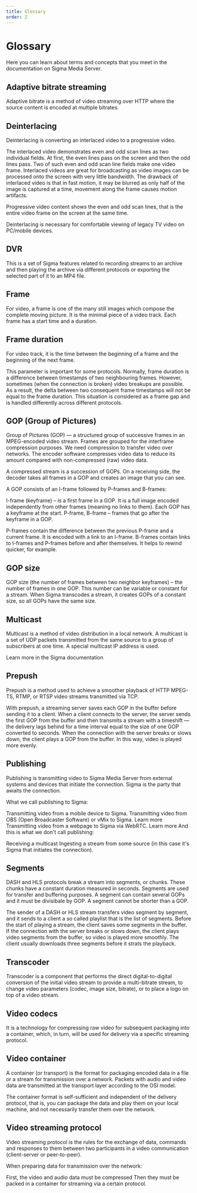```yaml
---
title: Glossary
order: 2
---
```


# Glossary

Here you can learn about terms and concepts that you meet in the documentation on Sigma Media Server.

## Adaptive bitrate streaming

Adaptive bitrate is a method of video streaming over HTTP where the source content is encoded at multiple bitrates.

## Deinterlacing

Deinterlacing is converting an interlaced video to a progressive video.

The interlaced video demonstrates even and odd scan lines as two individual fields. At first, the even lines pass on the screen and then the odd lines pass. Two of such even and odd scan line fields make one video frame. Interlaced videos are great for broadcasting as video images can be processed onto the screen with very little bandwidth. The drawback of interlaced video is that in fast motion, it may be blurred as only half of the image is captured at a time, movement along the frame causes motion artifacts.

Progressive video content shows the even and odd scan lines, that is the entire video frame on the screen at the same time.

Deinterlacing is necessary for comfortable viewing of legacy TV video on PC/mobile devices.

## DVR

This is a set of Sigma features related to recording streams to an archive and then playing the archive via different protocols or exporting the selected part of it to an MP4 file.

## Frame

For video, a frame is one of the many still images which compose the complete moving picture. It is the minimal piece of a video track. Each frame has a start time and a duration.

## Frame duration

For video track, it is the time between the beginning of a frame and the beginning of the next frame.

This parameter is important for some protocols. Normally, frame duration is a difference between timestamps of two neighbouring frames. However, sometimes (when the connection is broken) video breakups are possible. As a result, the delta between two consequent frame timestamps will not be equal to the frame duration. This situation is considered as a frame gap and is handled differently across different protocols.

## GOP (Group of Pictures)

Group of Pictures (GOP) — a structured group of successive frames in an MPEG-encoded video stream. Frames are grouped for the interframe compression purposes. We need compression to transfer video over networks. The encoder software compresses video data to reduce its amount compared with non-compressed (raw) video data.

A compressed stream is a succession of GOPs. On a receiving side, the decoder takes all frames in a GOP and creates an image that you can see.

A GOP consists of an I-frame followed by P-frames and B-frames:

I-frame (keyframe) – is a first frame in a GOP. It is a full image encoded independently from other frames (meaning no links to them). Each GOP has a keyframe at the start.
P-frame, B-frame – frames that go after the keyframe in a GOP.

P-frames contain the difference between the previous P-frame and a current frame. It is encoded with a link to an I-frame.
B-frames contain links to I-frames and P-frames before and after themselves. It helps to rewind quicker, for example.

## GOP size

GOP size (the number of frames between two neighbor keyframes) – the number of frames in one GOP. This number can be variable or constant for a stream. When Sigma transcodes a stream, it creates GOPs of a constant size, so all GOPs have the same size.

## Multicast

Multicast is a method of video distribution in a local network. A multicast is a set of UDP packets transmitted from the same source to a group of subscribers at one time. A special multicast IP address is used.

Learn more in the Sigma documentation

## Prepush

Prepush is a method used to achieve a smoother playback of HTTP MPEG-TS, RTMP, or RTSP video streams transmitted via TCP.

With prepush, a streaming server saves each GOP in the buffer before sending it to a client. When a client connects to the server, the server sends the first GOP from the buffer and then transmits a stream with a timeshift — the delivery lags behind for a time interval equal to the size of one GOP converted to seconds. When the connection with the server breaks or slows down, the client plays a GOP from the buffer. In this way, video is played more evenly.

## Publishing

Publishing is transmitting video to Sigma Media Server from external systems and devices that initiate the connection. Sigma is the party that awaits the connection.

What we call publishing to Sigma:

Transmitting video from a mobile device to Sigma.
Transmitting video from OBS (Open Broadcaster Software) or vMix to Sigma. Learn more
Transmitting video from a webpage to Sigma via WebRTC. Learn more
And this is what we don't call publishing:

Receiving a multicast
Ingesting a stream from some source (in this case it's Sigma that initiates the connection).

## Segments

DASH and HLS protocols break a stream into segments, or chunks. These chunks have a constant duration measured in seconds. Segments are used for transfer and buffering purposes. A segment can contain several GOPs and it must be divisibale by GOP. A segment cannot be shorter than a GOP.

The sender of a DASH or HLS stream transfers video segment by segment, and it sends to a client a so called playlist that is the list of segments. Before the start of playing a stream, the client saves some segments in the buffer. If the connection with the server breaks or slows down, the client plays video segments from the buffer, so video is played more smoothly. The client usually downloads three segments before it strats the playback.

## Transcoder

Transcoder is a component that performs the direct digital-to-digital conversion of the initial video stream to provide a multi-bitrate stream, to change video parameters (codec, image size, bitrate), or to place a logo on top of a video stream.

## Video codecs

It is a technology for compressing raw video for subsequent packaging into a container, which, in turn, will be used for delivery via a specific streaming protocol.

## Video container

A container (or transport) is the format for packaging encoded data in a file or a stream for transmission over a network. Packets with audio and video data are transmitted at the transport layer according to the OSI model.

The container format is self-sufficient and independent of the delivery protocol, that is, you can package the data and play them on your local machine, and not necessarily transfer them over the network.

## Video streaming protocol

Video streaming protocol is the rules for the exchange of data, commands and responses to them between two participants in a video communication (client-server or peer-to-peer).

When preparing data for transmission over the network:

First, the video and audio data must be compressed
Then they must be packed in a container for streaming via a certain protocol.
